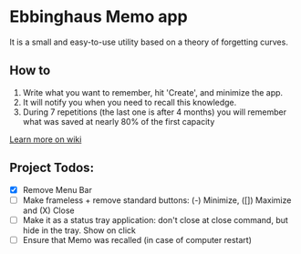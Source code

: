 # Ebbinghaus Memo app
It is a small and easy-to-use utility based on a theory of forgetting curves. 

## How to 
1. Write what you want to remember, hit 'Create', and minimize the app. 
2. It will notify you when you need to recall this knowledge. 
3. During 7 repetitions (the last one is after 4 months) you will remember what was saved at nearly 80% of the first capacity

[Learn more on wiki](https://en.wikipedia.org/wiki/Forgetting_curve)

## Project Todos:
- [X] Remove Menu Bar
- [ ] Make frameless + remove standard buttons: (-) Minimize, ([]) Maximize and (X) Close 
- [ ] Make it as a status tray application: don't close at close command, but hide in the tray. Show on click
- [ ] Ensure that Memo was recalled (in case of computer restart)
